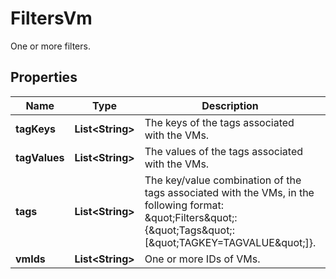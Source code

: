 

# FiltersVm

One or more filters.

## Properties

| Name | Type | Description | Notes |
|------------ | ------------- | ------------- | -------------|
|**tagKeys** | **List&lt;String&gt;** | The keys of the tags associated with the VMs. |  [optional] |
|**tagValues** | **List&lt;String&gt;** | The values of the tags associated with the VMs. |  [optional] |
|**tags** | **List&lt;String&gt;** | The key/value combination of the tags associated with the VMs, in the following format: &amp;quot;Filters&amp;quot;:{&amp;quot;Tags&amp;quot;:[&amp;quot;TAGKEY&#x3D;TAGVALUE&amp;quot;]}. |  [optional] |
|**vmIds** | **List&lt;String&gt;** | One or more IDs of VMs. |  [optional] |



